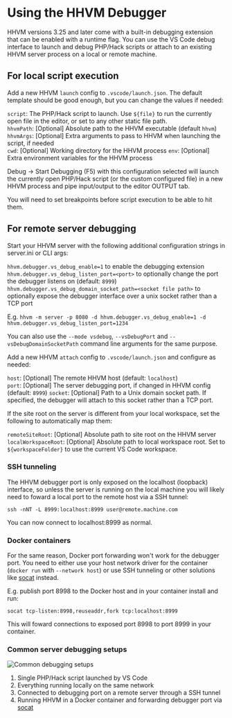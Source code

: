 # Using the HHVM Debugger

HHVM versions 3.25 and later come with a built-in debugging extension that can be enabled with a runtime flag. You can use the VS Code debug interface to launch and debug PHP/Hack scripts or attach to an existing HHVM server process on a local or remote machine.

## For local script execution

Add a new HHVM `launch` config to `.vscode/launch.json`. The default template should be good enough, but you can change the values if needed:

`script`: The PHP/Hack script to launch. Use `${file}` to run the currently open file in the editor, or set to any other static file path.  
`hhvmPath`: [Optional] Absolute path to the HHVM executable (default `hhvm`)  
`hhvmArgs`: [Optional] Extra arguments to pass to HHVM when launching the script, if needed  
`cwd`: [Optional] Working directory for the HHVM process
`env`: [Optional] Extra environment variables for the HHVM process

Debug -> Start Debugging (F5) with this configuration selected will launch the currently open PHP/Hack script (or the custom configured file) in a new HHVM process and pipe input/output to the editor OUTPUT tab.

You will need to set breakpoints before script execution to be able to hit them.

## For remote server debugging

Start your HHVM server with the following additional configuration strings in server.ini or CLI args:

`hhvm.debugger.vs_debug_enable=1` to enable the debugging extension  
`hhvm.debugger.vs_debug_listen_port=<port>` to optionally change the port the debugger listens on (default: `8999`)
`hhvm.debugger.vs_debug_domain_socket_path=<socket file path>` to optionally expose the debugger interface over a unix socket rather than a TCP port

E.g. `hhvm -m server -p 8080 -d hhvm.debugger.vs_debug_enable=1 -d hhvm.debugger.vs_debug_listen_port=1234`

You can also use the `--mode vsdebug`, `--vsDebugPort` and `--vsDebugDomainSocketPath` command line arguments for the same purpose.

Add a new HHVM `attach` config to `.vscode/launch.json` and configure as needed:

`host`: [Optional] The remote HHVM host (default: `localhost`)  
`port`: [Optional] The server debugging port, if changed in HHVM config (default: `8999`)
`socket`: [Optional] Path to a Unix domain socket path. If specified, the debugger will attach to this socket rather than a TCP port.

If the site root on the server is different from your local workspace, set the following to automatically map them:

`remoteSiteRoot`: [Optional] Absolute path to site root on the HHVM server  
`localWorkspaceRoot`: [Optional] Absolute path to local workspace root. Set to `${workspaceFolder}` to use the current VS Code workspace.

### SSH tunneling

The HHVM debugger port is only exposed on the localhost (loopback) interface, so unless the server is running on the local machine you will likely need to foward a local port to the remote host via a SSH tunnel:

`ssh -nNT -L 8999:localhost:8999 user@remote.machine.com`

You can now connect to localhost:8999 as normal.

### Docker containers

For the same reason, Docker port forwarding won't work for the debugger port. You need to either use your host network driver for the container (`docker run` with `--network host`) or use SSH tunneling or other solutions like [socat](http://www.dest-unreach.org/socat/) instead.

E.g. publish port 8998 to the Docker host and in your container install and run:

`socat tcp-listen:8998,reuseaddr,fork tcp:localhost:8999`

This will foward connections to exposed port 8998 to port 8999 in your container.

### Common server debugging setups

![Common debugging setups](images/debugger-setups.png)

1. Single PHP/Hack script launched by VS Code
2. Everything running locally on the same network
3. Connected to debugging port on a remote server through a SSH tunnel
4. Running HHVM in a Docker container and forwarding debugger port via [socat](http://www.dest-unreach.org/socat/doc/socat.html)
